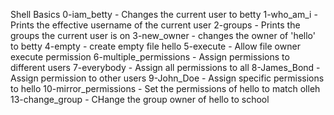 Shell Basics
0-iam_betty - Changes the current user to betty
1-who_am_i - Prints the effective username of the current user
2-groups - Prints the groups the current user is on
3-new_owner - changes the owner of 'hello' to betty
4-empty - create empty file hello
5-execute - Allow file owner execute permission
6-multiple_permissions - Assign permissions to different users
7-everybody - Assign all permissions to all
8-James_Bond - Assign permission to other users
9-John_Doe - Assign specific permissions to hello
10-mirror_permissions - Set the permissions of hello to match olleh
13-change_group - CHange the group owner of hello to school